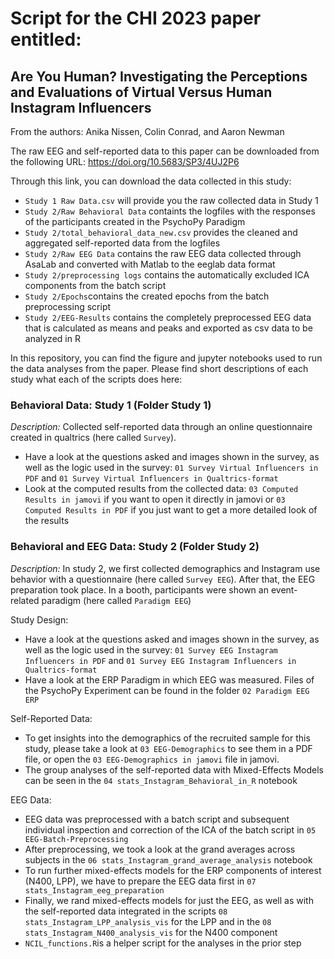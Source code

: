 # Script for the CHI 2023 paper entitled:
## Are You Human?  Investigating the Perceptions and Evaluations of Virtual Versus Human Instagram Influencers

From the authors: Anika Nissen, Colin Conrad, and Aaron Newman

The raw EEG and self-reported data to this paper can be downloaded from the following URL:
<url>https://doi.org/10.5683/SP3/4UJ2P6</url>

Through this link, you can download the data collected in this study:
* `Study 1 Raw Data.csv` will provide you the raw collected data in Study 1
* `Study 2/Raw Behavioral Data` containts the logfiles with the responses of the participants created in the PsychoPy Paradigm
* `Study 2/total_behavioral_data_new.csv` provides the cleaned and aggregated self-reported data from the logfiles
* `Study 2/Raw EEG Data` contains the raw EEG data collected through AsaLab and converted with Matlab to the eeglab data format
* `Study 2/preprocessing logs` contains the automatically excluded ICA components from the batch script
* `Study 2/Epochs`contains the created epochs from the batch preprocessing script
* `Study 2/EEG-Results` contains the completely preprocessed EEG data that is calculated as means and peaks and exported as csv data to be analyzed in R


In this repository, you can find the figure and jupyter notebooks used to run the data analyses from the paper.
Please find short descriptions of each study what each of the scripts does here:

### Behavioral Data: Study 1 (Folder Study 1)
*Description:* Collected self-reported data through an online questionnaire created in qualtrics (here called `Survey`).

* Have a look at the questions asked and images shown in the survey, as well as the logic used in the survey: `01 Survey Virtual Influencers in PDF` and `01 Survey Virtual Influencers in Qualtrics-format`
* Look at the computed results from the collected data: `03 Computed Results in jamovi` if you want to open it directly in jamovi or `03 Computed Results in PDF` if you just want to get a more detailed look of the results


### Behavioral and EEG Data: Study 2 (Folder Study 2)
*Description:* In study 2, we first collected demographics and Instagram use behavior with a questionnaire (here called `Survey EEG`). After that, the EEG preparation took place. In a booth, participants were shown an event-related paradigm (here called `Paradigm EEG`)

Study Design:
* Have a look at the questions asked and images shown in the survey, as well as the logic used in the survey: `01 Survey EEG Instagram Influencers in PDF` and `01 Survey EEG Instagram Influencers in Qualtrics-format`
* Have a look at the ERP Paradigm in which EEG was measured. Files of the PsychoPy Experiment can be found in the folder `02 Paradigm EEG ERP`

Self-Reported Data:
* To get insights into the demographics of the recruited sample for this study, please take a look at `03 EEG-Demographics` to see them in a PDF file, or open the `03 EEG-Demographics in jamovi` file in jamovi.
* The group analyses of the self-reported data with Mixed-Effects Models can be seen in the `04 stats_Instagram_Behavioral_in_R` notebook

EEG Data:
* EEG data was preprocessed with a batch script and subsequent individual inspection and correction of the ICA of the batch script in `05 EEG-Batch-Preprocessing`
* After preprocessing, we took a look at the grand averages across subjects in the `06 stats_Instagram_grand_average_analysis` notebook
* To run further mixed-effects models for the ERP components of interest (N400, LPP), we have to prepare the EEG data first in `07 stats_Instagram_eeg_preparation`
* Finally, we rand mixed-effects models for just the EEG, as well as with the self-reported data integrated in the scripts `08 stats_Instagram_LPP_analysis_vis` for the LPP and in the `08 stats_Instagram_N400_analysis_vis` for the N400 component
* `NCIL_functions.R`is a helper script for the analyses in the prior step



